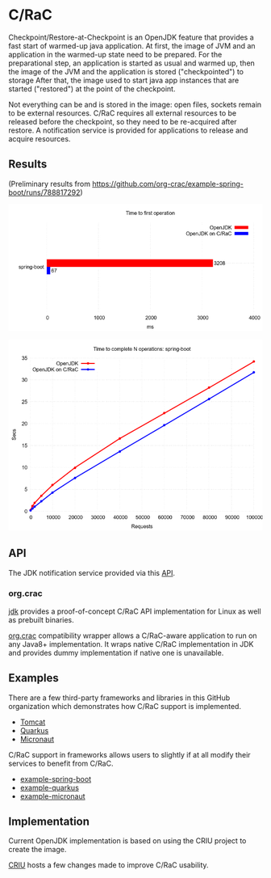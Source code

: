 # C/RaC

Checkpoint/Restore-at-Checkpoint is an OpenJDK feature that provides a fast start of warmed-up java application.
At first, the image of JVM and an application in the warmed-up state need to be prepared.
For the preparational step, an application is started as usual and warmed up, then the image of the JVM and the application is stored ("checkpointed") to storage
After that, the image used to start java app instances that are started ("restored") at the point of the checkpoint.

Not everything can be and is stored in the image: open files, sockets remain to be external resources.
C/RaC requires all external resources to be released before the checkpoint, so they need to be re-acquired after restore.
A notification service is provided for applications to release and acquire resources.

## Results

(Preliminary results from https://github.com/org-crac/example-spring-boot/runs/788817292)

![Startup Time](startup.png)

![Spring Boot](spring-boot.png)

## API

The JDK notification service provided via this [API](https://org-crac.github.io/jdk/jdk-crac/api/java.base/jdk/crac/package-summary.html).

### org.crac

[jdk](https://github.com/org-crac/jdk) provides a proof-of-concept C/RaC API implementation for Linux as well as prebuilt binaries.

[org.crac](https://github.com/org-crac/org.crac) compatibility wrapper allows a C/RaC-aware application to run on any Java8+ implementation.
It wraps native C/RaC implementation in JDK and provides dummy implementation if native one is unavailable. 

## Examples

There are a few third-party frameworks and libraries in this GitHub organization which demonstrates how C/RaC support is implemented.

* [Tomcat](https://github.com/org-crac/tomcat)
* [Quarkus](https://github.com/org-crac/quarkus)
* [Micronaut](https://github.com/org-crac/micronaut-core)

C/RaC support in frameworks allows users to slightly if at all modify their services to benefit from C/RaC.

* [example-spring-boot](https://github.com/org-crac/example-spring-boot)
* [example-quarkus](https://github.com/org-crac/example-quarkus)
* [example-micronaut](https://github.com/org-crac/example-micronaut)

## Implementation

Current OpenJDK implementation is based on using the CRIU project to create the image.

[CRIU](https://github.com/org-crac/criu) hosts a few changes made to improve C/RaC usability.

